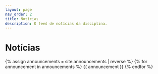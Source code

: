```yaml
---
layout: page
nav_order: 2
title: Notícias
description: O feed de notícias da disciplina.
---
```


# Notícias

{% assign announcements = site.announcements | reverse %}
{% for announcement in announcements %}
{{ announcement }}
{% endfor %}

